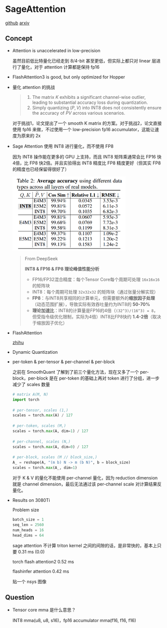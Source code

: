 

# SageAttention

[github](https://github.com/thu-ml/SageAttention) [arxiv](https://arxiv.org/abs/2410.02367)

## Concept

- Attention is unaccelerated in low-precision

  虽然目前低比特量化已经走到 8/4-bit 甚至更低，但实际上都只对 linear 层进行了量化，对于 attention 计算都是保持 fp16

- FlashAttention3 is good, but only optimized for Hopper

- 量化 attention 的挑战

  > 1. The matrix $K$ exhibits a significant channel-wise outlier, leading to substantial accuracy loss during quantization.
  > 2. Simply quantizing $(P, V)$ into INT8 does not consistently ensure the accuracy of $PV$ across various scenarios.

  对于挑战1，论文提出了一个 smooth K matrix 的方案。对于挑战2，论文直接使用 fp16 来做，不过使用一个 low-precision fp16 accumulator，这能让速度为原来的 2x

- Sage Attention 使用 INT8 进行量化，而不使用 FP8

  因为 INT8 操作能在更多的 GPU 上支持，而且 INT8 矩阵乘通常会比 FP16 快4倍，比 FP8 快2倍。并且实验得出 INT8 精度比 FP8 精度更好（但其实 FP8 的精度也已经保留得很好了）

  <img src="SageAttention/image-20250208154300836.png" alt="image-20250208154300836" style="zoom: 67%;" />

  > From DeepSeek
  >
  > **INT8 & FP16 & FP8 理论峰值性能分析**
  >
  > - FP16/FP32混合精度：每个Tensor Core每个周期可处理 `16x16x16` 的矩阵块
  > - INT8：每个周期可处理 `32x32x32` 的矩阵块（通过张量分解实现）
  > - **FP8**：与INT8共享相同的计算单元，但需要额外的**缩放因子处理**（动态范围扩展），导致实际有效吞吐量约为INT8的 **50-70%**
  > - **理论加速比**：INT8的计算量是FP16的4倍（`(32^3)/(16^3) = 8`，但受指令级优化限制，实际为4倍）INT8比FP8快约 **1.4-2倍**（取决于缩放因子优化）

- FlashAttention

  [zhihu](https://zhuanlan.zhihu.com/p/676655352)

- Dynamic Quantization

- per-token & per-tensor & per-channel & per-block

  之前在 SmoothQuant 了解到了前三个量化方法，现在又多了一个 per-block，per-block 是在 per-token 的基础上再对 token 进行了分组，进一步减少了 scales 数量

  ```python
  # matrix A(M, N)
  import torch
  
  # per-tensor, scales (1,)
  scales = torch.max(A) / 127
  
  # per-token, scales (M,)
  scales = torch.max(A, dim=1) / 127 
  
  # per-channel, scales (N,)
  scales = torch.max(A, dim=0) / 127
  
  # per-block, scales (M // block_size,)
  A_ = reshape(A, "(m b) N -> m (b N)", b = block_size)
  scales = torch.max(A_, dim=1)
  ```

  对于 K & V 的量化不能使用 per-channel 量化，因为 reduction dimension 就是 channel dimension，最后无法通过该 per-channel scale 对计算结果反量化。

- Results on 3080Ti

  Problem size

  ```python
  batch_size = 1
  seq_len = 2560
  num_heads = 16
  head_dims = 64
  ```

  sage attention 不计算 triton kernel 之间的间隙的话，是非常快的，基本上只要 0.31 ms (0.0)

  torch flash attention2 0.52 ms

  flashinfer attention 0.42 ms

  贴一个 nsys 图像

## Question

- Tensor core mma 是什么意思？

  INT8 mma(u8, u8, s16)，fp16 accumulator mma(f16, f16, f16)